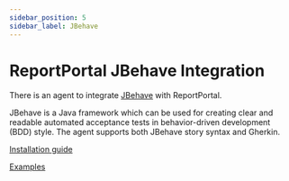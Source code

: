 ```yaml
---
sidebar_position: 5
sidebar_label: JBehave
---
```


# ReportPortal JBehave Integration

There is an agent to integrate [JBehave](https://jbehave.org/) with ReportPortal.

JBehave is a Java framework which can be used for creating clear and readable automated acceptance tests in behavior-driven development (BDD) style. The agent supports both JBehave story syntax and Gherkin.

[Installation guide](https://github.com/reportportal/agent-java-jbehave#readme)

[Examples](https://github.com/reportportal/examples-java/tree/master/example-jbehave)

